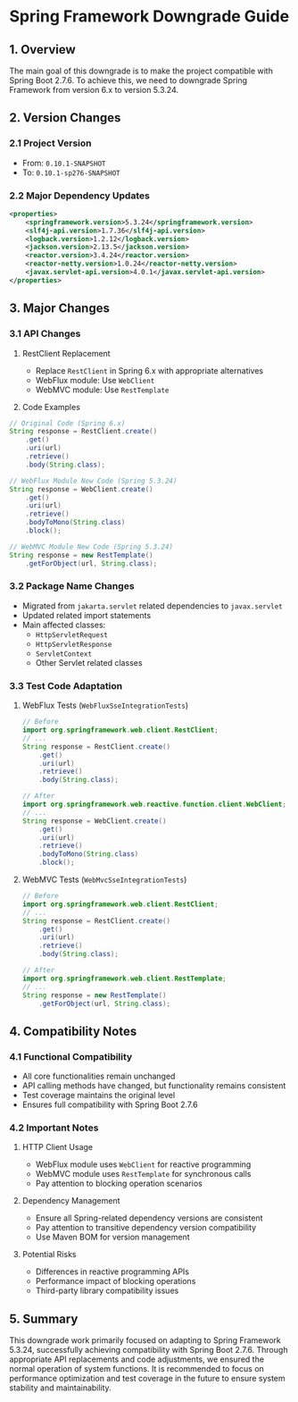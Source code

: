 # Spring Framework Downgrade Guide

## 1. Overview

The main goal of this downgrade is to make the project compatible with Spring Boot 2.7.6. To achieve this, we need to downgrade Spring Framework from version 6.x to version 5.3.24.

## 2. Version Changes

### 2.1 Project Version

- From: `0.10.1-SNAPSHOT`
- To: `0.10.1-sp276-SNAPSHOT`

### 2.2 Major Dependency Updates

```xml
<properties>
    <springframework.version>5.3.24</springframework.version>
    <slf4j-api.version>1.7.36</slf4j-api.version>
    <logback.version>1.2.12</logback.version>
    <jackson.version>2.13.5</jackson.version>
    <reactor.version>3.4.24</reactor.version>
    <reactor-netty.version>1.0.24</reactor-netty.version>
    <javax.servlet-api.version>4.0.1</javax.servlet-api.version>
</properties>
```

## 3. Major Changes

### 3.1 API Changes

1. RestClient Replacement
   - Replace `RestClient` in Spring 6.x with appropriate alternatives
   - WebFlux module: Use `WebClient`
   - WebMVC module: Use `RestTemplate`

2. Code Examples

```java
// Original Code (Spring 6.x)
String response = RestClient.create()
    .get()
    .uri(url)
    .retrieve()
    .body(String.class);

// WebFlux Module New Code (Spring 5.3.24)
String response = WebClient.create()
    .get()
    .uri(url)
    .retrieve()
    .bodyToMono(String.class)
    .block();

// WebMVC Module New Code (Spring 5.3.24)
String response = new RestTemplate()
    .getForObject(url, String.class);
```

### 3.2 Package Name Changes

- Migrated from `jakarta.servlet` related dependencies to `javax.servlet`
- Updated related import statements
- Main affected classes:
  - `HttpServletRequest`
  - `HttpServletResponse`
  - `ServletContext`
  - Other Servlet related classes

### 3.3 Test Code Adaptation

1. WebFlux Tests (`WebFluxSseIntegrationTests`)

    ```java
    // Before
    import org.springframework.web.client.RestClient;
    // ...
    String response = RestClient.create()
        .get()
        .uri(url)
        .retrieve()
        .body(String.class);

    // After
    import org.springframework.web.reactive.function.client.WebClient;
    // ...
    String response = WebClient.create()
        .get()
        .uri(url)
        .retrieve()
        .bodyToMono(String.class)
        .block();
    ```

2. WebMVC Tests (`WebMvcSseIntegrationTests`)

    ```java
    // Before
    import org.springframework.web.client.RestClient;
    // ...
    String response = RestClient.create()
        .get()
        .uri(url)
        .retrieve()
        .body(String.class);

    // After
    import org.springframework.web.client.RestTemplate;
    // ...
    String response = new RestTemplate()
        .getForObject(url, String.class);
    ```

## 4. Compatibility Notes

### 4.1 Functional Compatibility

- All core functionalities remain unchanged
- API calling methods have changed, but functionality remains consistent
- Test coverage maintains the original level
- Ensures full compatibility with Spring Boot 2.7.6

### 4.2 Important Notes

1. HTTP Client Usage
   - WebFlux module uses `WebClient` for reactive programming
   - WebMVC module uses `RestTemplate` for synchronous calls
   - Pay attention to blocking operation scenarios

2. Dependency Management
   - Ensure all Spring-related dependency versions are consistent
   - Pay attention to transitive dependency version compatibility
   - Use Maven BOM for version management

3. Potential Risks
   - Differences in reactive programming APIs
   - Performance impact of blocking operations
   - Third-party library compatibility issues

## 5. Summary

This downgrade work primarily focused on adapting to Spring Framework 5.3.24, successfully achieving compatibility with Spring Boot 2.7.6. Through appropriate API replacements and code adjustments, we ensured the normal operation of system functions. It is recommended to focus on performance optimization and test coverage in the future to ensure system stability and maintainability.
